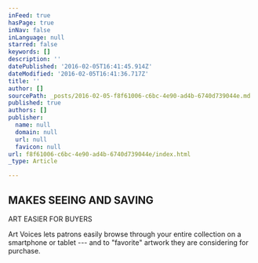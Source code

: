 ```yaml
---
inFeed: true
hasPage: true
inNav: false
inLanguage: null
starred: false
keywords: []
description: ''
datePublished: '2016-02-05T16:41:45.914Z'
dateModified: '2016-02-05T16:41:36.717Z'
title: ''
author: []
sourcePath: _posts/2016-02-05-f8f61006-c6bc-4e90-ad4b-6740d739044e.md
published: true
authors: []
publisher:
  name: null
  domain: null
  url: null
  favicon: null
url: f8f61006-c6bc-4e90-ad4b-6740d739044e/index.html
_type: Article

---
```

## MAKES SEEING AND SAVING
ART EASIER FOR BUYERS

Art Voices lets patrons easily browse through
your entire collection on a smartphone or
tablet --- and to "favorite" artwork they are
considering for purchase.